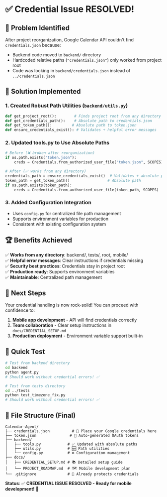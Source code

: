 # ✅ Credential Issue RESOLVED!

## 🎯 **Problem Identified**
After project reorganization, Google Calendar API couldn't find `credentials.json` because:
- Backend code moved to `backend/` directory
- Hardcoded relative paths (`"credentials.json"`) only worked from project root
- Code was looking in `backend/credentials.json` instead of `../credentials.json`

## 🔧 **Solution Implemented**

### **1. Created Robust Path Utilities** (`backend/utils.py`)
```python
def get_project_root():        # Finds project root from any directory
def get_credentials_path():    # Absolute path to credentials.json
def get_token_path():         # Absolute path to token.json  
def ensure_credentials_exist(): # Validates + helpful error messages
```

### **2. Updated tools.py to Use Absolute Paths**
```python
# Before (❌ broken after reorganization)
if os.path.exists("token.json"):
    creds = Credentials.from_authorized_user_file("token.json", SCOPES)

# After (✅ works from any directory)
credentials_path = ensure_credentials_exist()  # Validates + absolute path
token_path = get_token_path()                 # Absolute path
if os.path.exists(token_path):
    creds = Credentials.from_authorized_user_file(token_path, SCOPES)
```

### **3. Added Configuration Integration**
- Uses `config.py` for centralized file path management
- Supports environment variables for production
- Consistent with existing configuration system

## 🏆 **Benefits Achieved**

✅ **Works from any directory**: backend/, tests/, root, mobile/  
✅ **Helpful error messages**: Clear instructions if credentials missing  
✅ **Security best practices**: Credentials stay in project root  
✅ **Production ready**: Supports environment variables  
✅ **Maintainable**: Centralized path management  

## 🚀 **Next Steps**

Your credential handling is now rock-solid! You can proceed with confidence to:

1. **Mobile app development** - API will find credentials correctly
2. **Team collaboration** - Clear setup instructions in `docs/CREDENTIAL_SETUP.md`
3. **Production deployment** - Environment variable support built-in

## 🧪 **Quick Test**

```bash
# Test from backend directory
cd backend  
python agent.py
# Should work without credential errors! ✅

# Test from tests directory  
cd ../tests
python test_timezone_fix.py
# Should work without credential errors! ✅
```

## 📁 **File Structure (Final)**

```
Calendar-Agent/
├── credentials.json          # 🔑 Place your Google credentials here
├── token.json               # 🎫 Auto-generated OAuth tokens
├── backend/
│   ├── tools.py            # ✅ Updated with absolute paths
│   ├── utils.py            # 🆕 Path utilities
│   └── config.py           # ⚙️ Configuration management
├── docs/
│   ├── CREDENTIAL_SETUP.md # 📚 Detailed setup guide
│   └── PROJECT_ROADMAP.md  # 🗺️ Mobile development plan
└── .gitignore              # 🚫 Already protects credentials
```

**Status**: ✅ **CREDENTIAL ISSUE RESOLVED - Ready for mobile development!** 🎉 